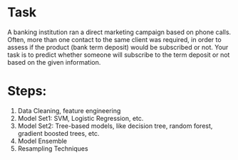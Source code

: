 # Task
A banking institution ran a direct marketing campaign based on phone calls. Often, more than one contact to the same client was required, in order to assess if the product (bank term deposit) would be subscribed or not. Your task is to predict whether someone will subscribe to the term deposit or not based on the given information.

# Steps:
 1. Data Cleaning, feature engineering
 2. Model Set1: SVM, Logistic Regression, etc.
 3. Model Set2: Tree-based models, like decision tree, random forest, gradient boosted trees, etc.
 4. Model Ensemble
 5. Resampling Techniques 




